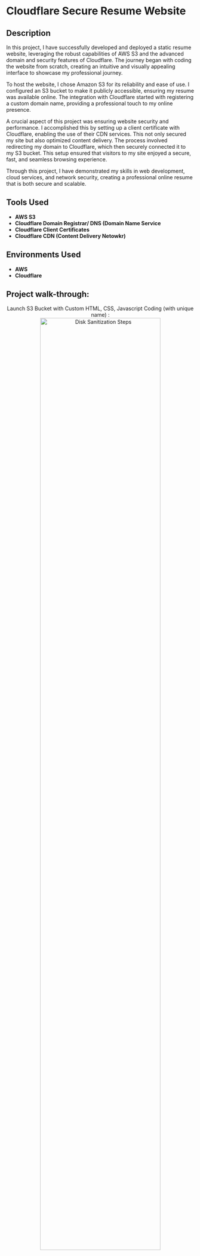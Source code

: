 # Cloudflare Secure Resume Website 

<h2>Description</h2>
In this project, I have successfully developed and deployed a static resume website, leveraging the robust capabilities of AWS S3 and the advanced domain and security features of Cloudflare. The journey began with coding the website from scratch, creating an intuitive and visually appealing interface to showcase my professional journey.

To host the website, I chose Amazon S3 for its reliability and ease of use. I configured an S3 bucket to make it publicly accessible, ensuring my resume was available online. The integration with Cloudflare started with registering a custom domain name, providing a professional touch to my online presence.

A crucial aspect of this project was ensuring website security and performance. I accomplished this by setting up a client certificate with Cloudflare, enabling the use of their CDN services. This not only secured my site but also optimized content delivery. The process involved redirecting my domain to Cloudflare, which then securely connected it to my S3 bucket. This setup ensured that visitors to my site enjoyed a secure, fast, and seamless browsing experience.

Through this project, I have demonstrated my skills in web development, cloud services, and network security, creating a professional online resume that is both secure and scalable.
<br />


<h2>Tools Used</h2>

- <b>AWS S3</b> 
- <b>Cloudflare Domain Registrar/ DNS (Domain Name Service</b>
- <b>Cloudflare Client Certificates</b>
- <b>Cloudflare CDN (Content Delivery Netowkr)</b>

<h2>Environments Used </h2>

- <b>AWS</b>
- <b>Cloudflare</b>

<h2>Project walk-through:</h2>

<p align="center">
Launch S3 Bucket with Custom HTML, CSS, Javascript Coding (with unique name) : <br/>
<img src="https://i.imgur.com/3XJxeTP.png" height="80%" width="80%" alt="Disk Sanitization Steps"/>
<br />
<br />
Unblock Public Access:  <br/>
<img src="https://i.imgur.com/91yDfPq.png" height="80%" width="80%" alt="Disk Sanitization Steps"/>
<br />
<br />
Upload index and error files: <br/>
<img src="https://i.imgur.com/B1VJodj.png" height="80%" width="80%" alt="Disk Sanitization Steps"/>
<br />
<br />
Enable Static Hosting:  <br/>
<img src="https://i.imgur.com/Meky0c4.png" height="80%" width="80%" alt="Disk Sanitization Steps"/>
<br />
<br />
Write Custom Bucket Policy:  <br/>
<img src="https://i.imgur.com/OLjVWL0.png" height="80%" width="80%" alt="Disk Sanitization Steps"/>
<br />
<br />
Publicly Accessible Static Website:  <br/>
<img src="https://i.imgur.com/G9O1gNw.png" height="80%" width="80%" alt="Disk Sanitization Steps"/>
<br />
<br />
</p>

<!--
 ```diff
- text in red
+ text in green
! text in orange
# text in gray
@@ text in purple (and bold)@@
```
--!>
